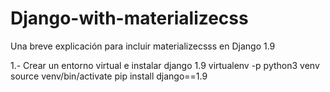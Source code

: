 # Django-with-materializecss
Una breve explicación para incluir materializecsss en Django 1.9 

1.- Crear un entorno virtual e instalar django 1.9 
virtualenv -p python3 venv
source venv/bin/activate
pip install django==1.9
